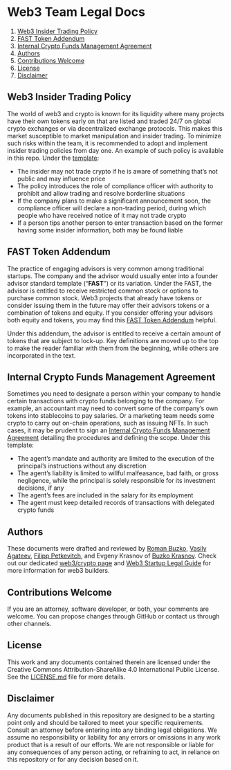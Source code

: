 # Web3 Team Legal Docs
1. [Web3 Insider Trading Policy](#web3-insider-trading-policy)
2. [FAST Token Addendum](#fast-token-addendum)
3. [Internal Crypto Funds Management Agreement](#internal-crypto-funds-management-agreement)
4. [Authors](#authors)
5. [Contributions Welcome](#contributions-welcome)
6. [License](#license)
7. [Disclaimer](#disclaimer)

## Web3 Insider Trading Policy

The world of web3 and crypto is known for its liquidity where many projects have their own tokens early on that are listed and traded 24/7 on global crypto exchanges or via decentralized exchange protocols. This makes this market susceptible to market manipulation and insider trading. To minimize such risks within the team, it is recommended to adopt and implement insider trading policies from day one. An example of such policy is available in this repo. Under the [template](Web3%20Insider%20Trading%20Policy):
- The insider may not trade crypto if he is aware of something that’s not public and may influence price
- The policy introduces the role of compliance officer with authority to prohibit and allow trading and resolve borderline situations
- If the company plans to make a significant announcement soon, the compliance officer will declare a non-trading period, during which people who have received notice of it may not trade crypto
- If a person tips another person to enter transaction based on the former having some insider information, both may be found liable

## FAST Token Addendum

The practice of engaging advisors is very common among traditional startups. The company and the advisor would usually enter into a founder advisor standard template (“**FAST**”) or its variation. Under the FAST, the advisor is entitled to receive restricted common stock or options to purchase common stock. Web3 projects that already have tokens or consider issuing them in the future may offer their advisors tokens or a combination of tokens and equity. If you consider offering your advisors both equity and tokens, you may find this [FAST Token Addendum](FAST%20Token%20Addendum) helpful.

Under this addendum, the advisor is entitled to receive a certain amount of tokens that are subject to lock-up. Key definitions are moved up to the top to make the reader familiar with them from the beginning, while others are incorporated in the text.

## Internal Crypto Funds Management Agreement 

Sometimes you need to designate a person within your company to handle certain transactions with crypto funds belonging to the company. For example, an accountant may need to convert some of the company’s own tokens into stablecoins to pay salaries. Or a marketing team needs some crypto to carry out on-chain operations, such as issuing NFTs. In such cases, it may be prudent to sign an [Internal Crypto Funds Management Agreement](Internal%20Crypto%20Funds%20Management%20Agreement) detailing the procedures and defining the scope. Under this template:
- The agent’s mandate and authority are limited to the execution of the principal’s instructions without any discretion
- The agent’s liability is limited to willful malfeasance, bad faith, or gross negligence, while the principal is solely responsible for its investment decisions, if any
- The agent’s fees are included in the salary for its employment
- The agent must keep detailed records of transactions with delegated crypto funds

## Authors

These documents were drafted and reviewed by [Roman Buzko](https://twitter.com/roman_buzko), [Vasily Agateev](https://twitter.com/n3avv), [Filipp Petkevitch](https://twitter.com/FPetkevitch), and Evgeny Krasnov of [Buzko Krasnov](https://twitter.com/buzkokrasnov). Check out our dedicated [web3/crypto page](https://www.buzko.legal/practices-eng/crypto-web3) and [Web3 Startup Legal Guide](https://www.buzko.legal/web3-startup-legal-guide) for more information for web3 builders.

## Contributions Welcome

If you are an attorney, software developer, or both, your comments are welcome. You can propose changes through GitHub or contact us through other channels.

## License

This work and any documents contained therein are licensed under the Creative Commons Attribution-ShareAlike 4.0 International Public License. See the [LICENSE.md](LICENSE.md) file for more details.

## Disclaimer

Any documents published in this repository are designed to be a starting point only and should be tailored to meet your specific requirements. Consult an attorney before entering into any binding legal obligations. We assume no responsibility or liability for any errors or omissions in any work product that is a result of our efforts. We are not responsible or liable for any consequences of any person acting, or refraining to act, in reliance on this repository or for any decision based on it.
